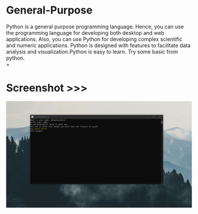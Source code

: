 # General-Purpose
Python is a general purpose programming language. Hence, you can use the programming language for developing both desktop and web applications. Also, you can use Python for developing complex scientific and numeric applications. Python is designed with features to facilitate data analysis and visualization.Python is easy to learn. Try some basic from python.  
+
# Screenshot >>>
![alt text](https://github.com/AhsanParadise/General-Purpose/blob/master/ScreenShot.jpg?raw=true)
